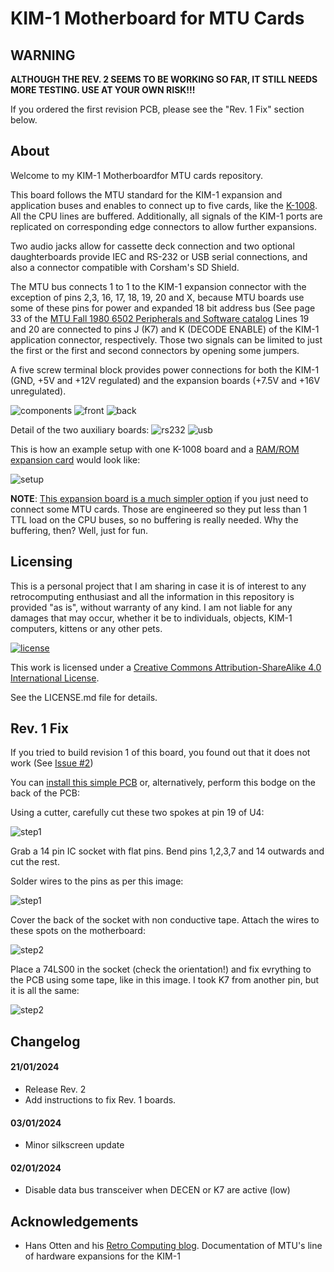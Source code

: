 # KIM-1 Motherboard for MTU Cards

## **WARNING**

**ALTHOUGH THE REV. 2 SEEMS TO BE WORKING SO FAR, IT STILL NEEDS MORE TESTING. USE AT YOUR OWN RISK!!!**

If you ordered the first revision PCB, please see the "Rev. 1 Fix" section below.

## About

Welcome to my KIM-1 Motherboardfor MTU cards repository.

This board follows the MTU standard for the KIM-1 expansion and application buses and enables to connect up to five cards, like the [K-1008](https://github.com/eduardocasino/k-1008-visable-memory-card-replica). All the CPU lines are buffered. Additionally, all signals of the KIM-1 ports are replicated on corresponding edge connectors to allow further expansions.

Two audio jacks allow for cassette deck connection and two optional daughterboards provide IEC and RS-232 or USB serial connections, and also a connector compatible with Corsham's SD Shield.

The MTU bus connects 1 to 1 to the KIM-1 expansion connector with the exception of pins 2,3, 16, 17, 18, 19, 20 and X, because MTU boards use some of these pins for power and expanded 18 bit address bus (See page 33 of the [MTU Fall 1980 6502 Peripherals and Software catalog](hhttp://retro.hansotten.nl/6502-sbc/mtu/) Lines 19 and 20 are connected to pins J (K7) and K (DECODE ENABLE) of the KIM-1 application connector, respectively. Those two signals can be limited to just the first or the first and second connectors by opening some jumpers.

A five screw terminal block provides power connections for both the KIM-1 (GND, +5V and +12V regulated) and the expansion boards (+7.5V and +16V unregulated). 

![components](https://github.com/eduardocasino/kim-1-mtu-motherboard/blob/main/kim-1-mtu-motherboard/images/kim-1-mtu-motherboard.png?raw=true)
![front](https://github.com/eduardocasino/kim-1-mtu-motherboard/blob/main/kim-1-mtu-motherboard/images/kim-1-mtu-motherboard-front.png?raw=true)
![back](https://github.com/eduardocasino/kim-1-mtu-motherboard/blob/main/kim-1-mtu-motherboard/images/kim-1-mtu-motherboard-back.png?raw=true)

Detail of the two auxiliary boards:
![rs232](https://github.com/eduardocasino/kim-1-mtu-motherboard/blob/main/kim-1-aux-card/images/kim-1-aux-card-on-board.png?raw=true)
![usb](https://github.com/eduardocasino/kim-1-mtu-motherboard/blob/main/kim-1-aux-card-usb/images/kim-1-aux-card-usb-on-board.png?raw=true)

This is how an example setup with one K-1008 board and a [RAM/ROM expansion card](https://github.com/eduardocasino/kim-1-mtu-ram-rom) would look like:

![setup](https://github.com/eduardocasino/kim-1-mtu-motherboard/blob/main/kim-1-mtu-motherboard/images/kim-1-with-k-1008-ram-rom.png?raw=true)

**NOTE**: [This expansion board is a much simpler option](https://github.com/eduardocasino/kim-1-mtu-expansion-card) if you just need to connect some MTU cards. Those are engineered so they put less than 1 TTL load on the CPU buses, so no buffering is really needed. Why the buffering, then? Well, just for fun.

## Licensing

This is a personal project that I am sharing in case it is of interest to any retrocomputing enthusiast and all the information in this repository is provided "as is", without warranty of any kind. I am not liable for any damages that may occur, whether it be to individuals, objects, KIM-1 computers, kittens or any other pets.

[![license](https://i.creativecommons.org/l/by-sa/4.0/88x31.png)](http://creativecommons.org/licenses/by-nc/4.0/)

This work is licensed under a [Creative Commons Attribution-ShareAlike 4.0 International License](http://creativecommons.org/licenses/by-sa/4.0/).

See the LICENSE.md file for details.

## Rev. 1 Fix

If you tried to build revision 1 of this board, you found out that it does not work (See [Issue #2](https://github.com/eduardocasino/kim-1-mtu-motherboard/issues/2))

You can [install this simple PCB](https://github.com/eduardocasino/kim-1-mtu-motherboard/rev-1-fix) or, alternatively, perform this bodge on the back of the PCB:

Using a cutter, carefully cut these two spokes at pin 19 of U4:

![step1](https://raw.githubusercontent.com/eduardocasino/kim-1-mtu-motherboard/main/rev-1-fix/images/rev-1-fix-cut.png)

Grab a 14 pin IC socket with flat pins. Bend pins 1,2,3,7 and 14 outwards and cut the rest.

Solder wires to the pins as per this image:

![step1](https://raw.githubusercontent.com/eduardocasino/kim-1-mtu-motherboard/main/rev-1-fix/images/ic-solder.png)

Cover the back of the socket with non conductive tape. Attach the wires to these spots on the motherboard:

![step2](https://raw.githubusercontent.com/eduardocasino/kim-1-mtu-motherboard/main/rev-1-fix/images/rev-1-fix-solder.png)

Place a 74LS00 in the socket (check the orientation!) and fix evrything to the PCB using some tape, like in this image. I took K7 from another pin, but it is all the same:

![step2](https://raw.githubusercontent.com/eduardocasino/kim-1-mtu-motherboard/main/rev-1-fix/images/motherboard-bodge.png)

## Changelog
#### 21/01/2024
* Release Rev. 2
* Add instructions to fix Rev. 1 boards.

#### 03/01/2024
* Minor silkscreen update

#### 02/01/2024
* Disable data bus transceiver when DECEN or K7 are active (low)

## Acknowledgements

* Hans Otten and his [Retro Computing blog](http://retro.hansotten.nl/). Documentation of MTU's line of hardware expansions for the KIM-1
